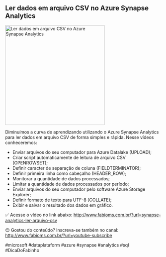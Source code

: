 ## Ler dados em arquivo CSV no Azure Synapse Analytics

<img src="https://fabioms.com.br/uploads/youtube/5mHrtshdgTw.png" alt="Ler dados em arquivo CSV no Azure Synapse Analytics" title="Azure Synapse Analytics" width="320"/>

Diminuímos a curva de aprendizando utilizando o Azure Synapse Analytics para ler dados em arquivo CSV de forma simples e rápida.
Nesse vídeos conheceremos:
- Enviar arquivos do seu computador para Azure Datalake (UPLOAD);
- Criar script automaticamente de leitura de arquivo CSV (OPENROWSET);
- Definir caracter de separação de coluna (FIELDTERMINATOR);
- Definir primeira linha como cabeçalho (HEADER_ROW);
- Monitorar a quantidade de dados processados;
- Limitar a quantidade de dados processados por período;
- Enviar arquivos do seu computador pelo software Azure Storage Explorer;
- Definir formato de texto para UTF-8 (COLLATE);
- Exibir e salvar o resultado dos dados em gráfico.

✅ Acesse o vídeo no link abaixo:
http://www.fabioms.com.br/?url=synapse-analytics-ler-arquivo-csv

😉 Gostou do conteúdo? Inscreva-se também no canal:
http://www.fabioms.com.br/?url=youtube-subscribe 

#microsoft #dataplataform #azure #synapse #analytics #sql #DicaDoFabinho